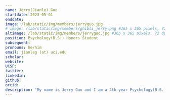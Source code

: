 ```yaml
---
name: Jerry(Jianle) Guo
startdate: 2023-05-01
enddate:
image: /lab/static/img/members/jerryguo.jpg
# image: /lab/static/img/members/ghibli_jerry.png #365 x 365 pixels, 72 dpi, JPG
altimage: /lab/static/img/members/jerryguo.jpg #365 x 365 pixels, 72 dpi, JPG
position: Psychology(B.S.) Honors Student
subsequent:
pronouns: he/him
email: jianleg (at) uci.edu
scholar:
website:
UCSF:
twitter: 
linkedin: 
github: 
orcid:
description: "My name is Jerry Guo and I am a 4th year Psychology(B.S.) major at UCI! The research I am interested in include using neural network to represent human participant's data and the finding correlation between neural network and human in the encoding of the memory. Besides research, I like to boulder, snow board and enjoy good food."
---
```

